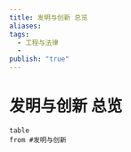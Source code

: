 ```yaml
---
title: 发明与创新 总览
aliases: 
tags:
  - 工程与法律
  - 
publish: "true"
---
```


# 发明与创新 总览

```dataview
table 
from #发明与创新
``` 



